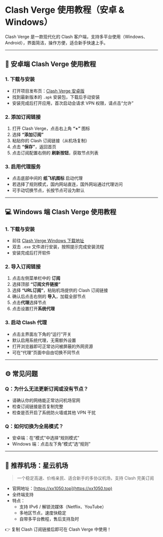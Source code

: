 
# Clash Verge 使用教程（安卓 & Windows）

Clash Verge 是一款现代化的 Clash 客户端，支持多平台使用（Windows、Android），界面简洁，操作方便，适合新手快速上手。

---

## 📱 安卓端 Clash Verge 使用教程

### 1. 下载与安装

- 打开项目发布页：[Clash Verge 安卓版](https://github.com/clash-verge-rev/clash-verge-rev/releases/)
- 找到最新版本的 `.apk` 安装包，下载后手动安装
- 安装完成后打开应用，首次启动会请求 VPN 权限，请点击“允许”

### 2. 添加订阅链接

1. 打开 Clash Verge，点击右上角 **“+”** 图标
2. 选择 **“添加订阅”**
3. 粘贴你的 Clash 订阅链接（从机场复制）
4. 点击 **“保存”**，返回首页
5. 点击订阅配置右侧的 **刷新按钮**，获取节点列表

### 3. 启用代理服务

- 点击底部中间的 **纸飞机图标** 启动代理
- 若选择了规则模式，国内网站直连，国外网站通过代理访问
- 可手动切换节点，长按节点可设为默认

---

## 💻 Windows 端 Clash Verge 使用教程

### 1. 下载与安装

- 前往 [Clash Verge Windows 下载地址](https://github.com/clash-verge-rev/clash-verge-rev/releases/download/v2.2.3/Clash.Verge_2.2.3_x64-setup.exe)
- 双击 `.exe` 文件进行安装，按照提示完成安装流程
- 安装完成后打开软件

### 2. 导入订阅链接

1. 点击左侧菜单栏中的 **订阅**
2. 选择顶部 **“订阅文件链接”**
3. 选择 **“URL订阅”**，粘贴机场提供的 Clash 订阅链接
4. 确认后点击右侧的 **导入**，加载全部节点
5. 点击**代理**选择节点
6. 点击设置打开**系统代理**

### 3. 启动 Clash 代理

- 点击主界面左下角的“运行”开关
- 默认启用系统代理，无需额外设置
- 打开浏览器即可正常访问被屏蔽的外网资源
- 可在“代理”页面中自由切换不同节点

---

## ⚙️ 常见问题

### Q：为什么无法更新订阅或没有节点？

- 请确认你的网络能正常访问机场官网
- 检查订阅链接是否复制完整
- 检查是否开启了系统防火墙或其他 VPN 干扰

### Q：如何切换为全局模式？

- 安卓端：在“模式”中选择“规则模式”
- Windows 端：点击左下角“模式”选“规则”

---

## 🚀 推荐机场：星云机场

> 一个稳定高速、价格亲民、适合新手的多协议机场，支持 Clash 完美订阅

- 官网地址：[https://xx1050.top](https://xx1050.top)
- 全终端支持
- 特点：
  - 支持 IPv6 / 解锁流媒体（Netflix、YouTube）
  - 多地区节点，速度快稳定
  - 自带多平台教程，售后支持及时

👉 复制 Clash 订阅链接后即可在 Clash Verge 中使用！
